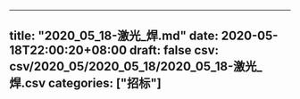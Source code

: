 
---
title: "2020_05_18-激光_焊.md"
date: 2020-05-18T22:00:20+08:00
draft: false
csv: csv/2020_05/2020_05_18/2020_05_18-激光_焊.csv
categories: ["招标"]
---
